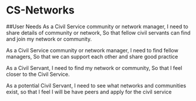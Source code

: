 # CS-Networks




##User Needs
As a Civil Service community or network manager,
I need to share details of community or network,
So that fellow civil servants can find and join my network or community.

As a Civil Service community or network manager,
I need to find fellow managers,
So that we can support each other and share good practice

As a Civil Servant,
I need to find my network or community,
So that I feel closer to the Civil Service.

As a potential Civil Servant, 
I need to see what networks and communities exist, 
so that I feel I will be have peers and apply for the civil service   


